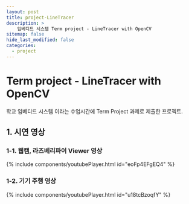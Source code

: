 ```yaml
---
layout: post
title: project-LineTracer
description: >
    임베디드 시스템 Term project - LineTracer with OpenCV
sitemap: false
hide_last_modified: false
categories:
  - project
---
```


# Term project - LineTracer with OpenCV

학교 임베디드 시스템 이라는 수업시간에 Term Project 과제로 제출한 프로젝트.


## 1. 시연 영상

### 1-1. 웹캠, 라즈베리파이 Viewer 영상

{% include components/youtubePlayer.html id="eoFp4EFgEQ4" %}

### 1-2. 기기 주행 영상

{% include components/youtubePlayer.html id="u18tcBzoqfY" %}
